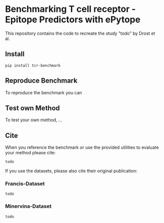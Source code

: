 # Benchmarking T cell receptor - Epitope Predictors with ePytope
This repository contains the code to recreate the study "todo" by Drost et al.

## Install
```
pip install tcr-benchmark
```

## Reproduce Benchmark
To reproduce the benchmark you can

## Test own Method
To test your own method, ...

## Cite
When you reference the benchmark or use the provided utilities to evaluate your method please cite:
```
todo
```

If you use the datasets, please also cite their original publication:
### Francis-Dataset
```
todo
```

### Minervina-Dataset
```
todo
```
